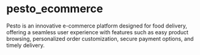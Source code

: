 # pesto_ecommerce
Pesto is an innovative e-commerce platform designed for food delivery, offering a seamless user experience with features such as easy product browsing, personalized order customization, secure payment options, and timely delivery. 
